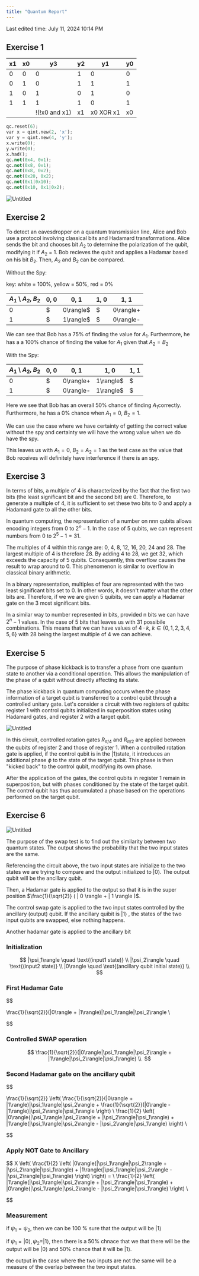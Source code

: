 ```yaml
---
title: "Quantum Report"
---
```

Last edited time: July 11, 2024 10:14 PM

## Exercise 1

| x1 | x0 | y3 | y2 | y1 | y0 |
| --- | --- | --- | --- | --- | --- |
| 0 | 0 | 0 | 1 | 0 | 0 |
| 0 | 1 | 0 | 1 | 1 | 1 |
| 1 | 0 | 1 | 0 | 1 | 0 |
| 1 | 1 | 1 | 1 | 0 | 1 |
|  |  | !(!x0 and x1) | x1 | x0 XOR x1 | x0 |

```python
qc.reset(6);
var x = qint.new(2, 'x');
var y = qint.new(4, 'y');
x.write(0);
y.write(0);
x.had();
qc.not(0x4, 0x1);
qc.not(0x8, 0x1);
qc.not(0x8, 0x2);
qc.not(0x20, 0x2);
qc.not(0x1|0x10);
qc.not(0x10, 0x1|0x2);
```

![Untitled](Quantum%20Report/Untitled.png)

## Exercise 2

To detect an eavesdropper on a quantum transmission line, Alice and Bob use a protocol involving classical bits and Hadamard transformations. Alice sends the bit and chooses bit $A_2$ to determine the polarization of the qubit, modifying it if $A_2$ = 1. Bob recieves the qubit and applies a Hadamar based on his bit $B_2$. Then, $A_2$ and $B_2$ can be compared.

Without the Spy:

key: white = 100%, yellow = 50%, red = 0%

| $A_1$ \ $A_2,\ B_2$ | $0,\ 0$ | $0,\ 1$ | $1,\ 0$ | $1,\ 1$ |
| --- | --- | --- | --- | --- |
| $0$ | $|0\rangle$ | $|0\rangle+|1\rangle$ | $|0\rangle+|1\rangle$ | $|0\rangle$ |
| $1$ | $|1\rangle$ | $|0\rangle-|1\rangle$ | $|0\rangle-|1\rangle$ | $|1\rangle$ |

We can see that Bob has a 75% of finding the value for $A_1.$  Furthermore, he has a a 100% chance of finding the value for $A_1$ given that $A_2 = B_2$ 

With the Spy:

| $A_1$ \ $A_2,\ B_2$ | $0,\ 0$ | $0,\ 1$ | $1,\ 0$ | $1,\ 1$ |
| --- | --- | --- | --- | --- |
| $0$ | $|0\rangle+|1\rangle$ | $|1\rangle$ | $|0\rangle-|1\rangle$ | $|1\rangle$ |
| $1$ | $|0\rangle-|1\rangle$ | $|1\rangle$ | $|0\rangle-|1\rangle$ | $|1\rangle$ |

Here we see that Bob has an overall 50% chance of finding $A_1$correctly. Furthermore, he has a 0% chance when $A_1 = 0, \ B_2 = 1$. 

We can use the case where we have certainty of getting the correct value without the spy and certainty we will have the wrong value when we do have the spy. 

This leaves us with $A_1=0, \ B_2 = A_2 = 1$ as the test case as the value that Bob receives will definitely have interference if there is an spy. 

## Exercise 3

In terms of bits, a multiple of 4 is characterized by the fact that the first two bits (the least significant bit and the second bit) are 0. Therefore, to generate a multiple of 4, it is sufficient to set these two bits to 0 and apply a Hadamard gate to all the other bits.

In quantum computing, the representation of a number on nnn qubits allows encoding integers from $0$ to $2^n - 1$. In the case of 5 qubits, we can represent numbers from $0$ to $2^5 - 1 = 31$.

The multiples of 4 within this range are: 0, 4, 8, 12, 16, 20, 24 and 28. The largest multiple of 4 is therefore 28. By adding 4 to 28, we get 32, which exceeds the capacity of 5 qubits. Consequently, this overflow causes the result to wrap around to 0. This phenomenon is similar to overflow in classical binary arithmetic.

In a binary representation, multiples of four are represented with the two least significant bits set to 0. In other words, it doesn't matter what the other bits are. Therefore, if we we are given 5 quibits, we can apply a Hadamar gate on the 3 most significant bits. 

In a similar way to number represented in bits, provided n bits we can have $2^n -1$ values. In the case of 5 bits that leaves us with 31 possibile combinations. This means that we can have values of $4 \cdot k, \ k \in \{0, 1, 2, 3, 4, 5,6\}$ with 28 being the largest multiple of 4 we can achieve. 

## Exercise 5

The purpose of phase kickback is to transfer a phase from one quantum state to another via a conditional operation. This allows the manipulation of the phase of a qubit without directly affecting its state.

The phase kickback in quantum computing occurs when the phase information of a target qubit is transferred to a control qubit through a controlled unitary gate. Let's consider a circuit with two registers of qubits: register 1 with control qubits initialized in superposition states using Hadamard gates, and register 2 with a target qubit.

![Untitled](Quantum%20Report/Untitled%201.png)

In this circuit, controlled rotation gates $R_{\pi/4}$  and $R_{\pi/2}$  are applied between the qubits of register 2 and those of register 1. When a controlled rotation gate is applied, if the control qubit is in the $| 1 \rangle$state, it introduces an additional phase $\phi$  to the state of the target qubit. This phase is then "kicked back" to the control qubit, modifying its own phase.

After the application of the gates, the control qubits in register 1 remain in superposition, but with phases conditioned by the state of the target qubit. The control qubit has thus accumulated a phase based on the operations performed on the target qubit.

## Exercise 6

![Untitled](Quantum%20Report/Untitled%202.png)

The purpose of the swap test is to find out the similarity between two quantum states. The output shows the probability that the two input states are the same. 

Referencing the circuit above, the two input states are initialize to the two states we are trying to compare and the output initialized to $| 0 \rangle$. The output qubit will be the ancillary qubit.

Then, a Hadamar gate is applied to the output so that it is in the super position $\frac{1}{\sqrt{2}} ( | 0 \rangle + | 1 \rangle )$.

The control swap gate is applied to the two input states controlled by the ancillary (output) qubit. If the ancillary quibit is $| 1 \rangle$ , the states of the two input qubits are swapped, else nothing happens.

Another hadamar gate is applied to the ancillary bit 

### Initialization

$$
|\psi_1\rangle \quad \text{(input1 state)} \\
|\psi_2\rangle \quad \text{(input2 state)} \\
|0\rangle \quad \text{(ancillary qubit initial state)} \\
$$

### First Hadamar Gate

$$

\frac{1}{\sqrt{2}}(|0\rangle + |1\rangle)|\psi_1\rangle|\psi_2\rangle \\

$$

### Controlled SWAP operation

$$
\frac{1}{\sqrt{2}}(|0\rangle|\psi_1\rangle|\psi_2\rangle + |1\rangle|\psi_2\rangle|\psi_1\rangle) \\ 
$$

### Second Hadamar gate on the ancillary qubit

$$

\frac{1}{\sqrt{2}} \left( \frac{1}{\sqrt{2}}(|0\rangle + |1\rangle)|\psi_1\rangle|\psi_2\rangle + \frac{1}{\sqrt{2}}(|0\rangle - |1\rangle)|\psi_2\rangle|\psi_1\rangle \right) \\
\frac{1}{2} \left( |0\rangle(|\psi_1\rangle|\psi_2\rangle + |\psi_2\rangle|\psi_1\rangle) + |1\rangle(|\psi_1\rangle|\psi_2\rangle - |\psi_2\rangle|\psi_1\rangle) \right) \\

$$

### Apply NOT Gate to Ancillary

$$
X \left( \frac{1}{2} \left( |0\rangle(|\psi_1\rangle|\psi_2\rangle + |\psi_2\rangle|\psi_1\rangle) + |1\rangle(|\psi_1\rangle|\psi_2\rangle - |\psi_2\rangle|\psi_1\rangle) \right) \right) = \\
\frac{1}{2} \left( |1\rangle(|\psi_1\rangle|\psi_2\rangle + |\psi_2\rangle|\psi_1\rangle) + |0\rangle(|\psi_1\rangle|\psi_2\rangle - |\psi_2\rangle|\psi_1\rangle) \right) \\  

$$

### Measurement

if $\psi_1 = \psi_2$, then we can be 100 % sure that the output will be $| 1 \rangle$

if $\psi_1 = | 0 \rangle,  \psi_2 = | 1 \rangle$, then there is a 50% chnace that we that there will be the output will be $| 0 \rangle$ and 50% chance that it will be $| 1 \rangle$.

the output in the case where the two inputs are not the same will be a measure of the overlap between the two input states.

